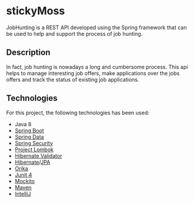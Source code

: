 # stickyMoss
JobHunting is a REST API developed using the Spring framework that can be used to help and support the process of job hunting.

## Description
In fact, job hunting is nowadays a long and cumbersome process. This api helps to manage interesting job offers, make applications over the jobs offers and track the status of existing job applications.

## Technologies
For this project, the following technologies has been used:
- Java 8
- [Spring Boot](https://projects.spring.io/spring-boot/)
- [Spring Data](http://projects.spring.io/spring-data/)
- [Spring Security](https://projects.spring.io/spring-security/)
- [Project Lombok](https://projectlombok.org/)
- [Hibernate Validator](http://hibernate.org/validator/)
- [Hibernate](http://hibernate.org/)/[JPA](http://www.oracle.com/technetwork/java/javaee/tech/persistence-jsp-140049.html)
- [Orika](https://orika-mapper.github.io/orika-docs/)
- [Junit 4](http://junit.org/junit4/)
- [Mockito](http://site.mockito.org/)
- [Maven](https://maven.apache.org/)
- [IntelliJ](https://www.jetbrains.com/idea/)
